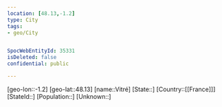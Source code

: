 ```yaml
---
location: [48.13,-1.2]
type: City
tags:
- geo/City


SpocWebEntityId: 35331
isDeleted: false
confidential: public

---
```

[geo-lon::-1.2]
[geo-lat::48.13]
[name::Vitré]
[State::]
[Country::[[France]]]
[StateId::]
[Population::]
[Unknown::]

